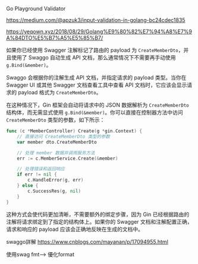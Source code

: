 Go Playground Validator

https://medium.com/@apzuk3/input-validation-in-golang-bc24cdec1835

https://yeqown.xyz/2018/08/29/Golang%E9%80%82%E7%94%A8%E7%9A%84DTO%E5%B7%A5%E5%85%B7/


如果你已经使用 Swagger 注解标记了路由的 payload 为 `CreateMemberDto`，并且使用了 Swaggo 自动生成 API 文档，那么通常情况下不需要再手动使用 `g.Bind(&member)`。

Swaggo 会根据你的注解生成 API 文档，并指定请求的 payload 类型。当你在 Swagger UI 或其他 Swagger 文档查看工具中查看 API 文档时，它应该会显示请求的 payload 格式为 `CreateMemberDto`。

在这种情况下，Gin 框架会自动将请求中的 JSON 数据解析为 `CreateMemberDto` 结构体，而无需显式使用 `g.Bind(&member)`。你可以直接在控制器方法中访问 `CreateMemberDto` 类型的参数，如下所示：

```go
func (c *MemberController) Create(g *gin.Context) {
    // 直接访问 CreateMemberDto 类型的参数
    var member dto.CreateMemberDto

    // 处理 member 数据并调用服务方法
    err := c.MemberService.Create(&member)

    // 处理错误和返回响应
    if err != nil {
        c.HandleError(g, err)
    } else {
        c.SuccessRes(g, nil)
    }
}
```

这种方式会使代码更加清晰，不需要额外的绑定步骤，因为 Gin 已经根据路由的注解将请求绑定到了指定的结构体上。如果你的 Swagger 文档和注解配置正确，请求和响应的 payload 应该会正确地反映在生成的文档中。


swaggo詳解
https://www.cnblogs.com/mayanan/p/17094955.html

使用swag fmt--> 優化format
